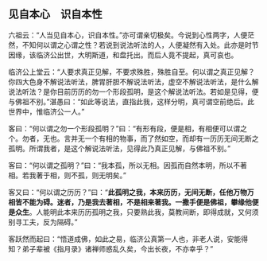 ##  见自本心　识自本性

六祖云：“人当见自本心，识自本性。”亦可谓亲切极矣。今说到心性两字，人便茫然，不知何以谓之心谓之性？若说到说法听法的人，人便凝然有入处。此亦是时节因缘，该临济公出世，大明斯道，和盘托出。而后人竟不提起，真可哀也。

临济公上堂云：“人要求真正见解，不要求殊胜，殊胜自至。何以谓之真正见解？你四大色身不解说法听法，脾胃肝胆不解说法听法，虚空不解说法听法，是什么解说法听法？是你目前历历的勿一个形段孤明，是这个解说法听法。若如是见得，便与佛祖不别。”湛愚曰：“如此等说法，直指此我，这样分明，真可谓空前绝后。此世界中，惟临济公一人。”

客曰：“何以谓之勿一个形段孤明？”曰：“有形有段，便是相，有相便可以谓之个。勿者，无也。言并无一个有相的物事，而了然如空，而却有一历历无间无断之孤明。所谓我者，是这个解说法听法，见得此乃真正见解，与佛祖不别。”

客曰：“何以谓之孤明？”曰：“我本孤，所以无相。因孤而自然本明，所以不著相。若我著于相，则不孤，则无明矣。”

客又曰：“何以谓之历历？”曰：“**此孤明之我，本来历历，无间无断，任他万物万相皆不能为碍。迷者，乃是我去著相，不是相来著我。一撒手便是佛祖，攀缘他便是众生**。人能明此本来历历孤明之我，只要熟此我，莫教间断，即得成就，又何须别寻工夫，反为隔碍。”

客跃然而起曰：“悟道成佛，如此之易，临济公真第一人也，非老人说，安能得知？弟子辈被《指月录》诸禅师惑乱久矣，今出长夜，不亦幸乎？”
